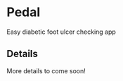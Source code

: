 <snippet>

# Pedal
Easy diabetic foot ulcer checking app
## Details
More details to come soon!
</snippet>
